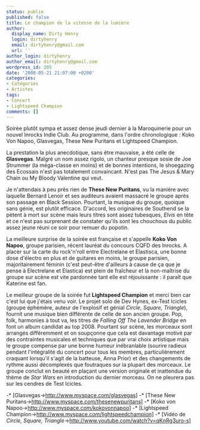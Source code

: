 ```yaml
---
status: publie
published: false
title: Le champion de la vitesse de la lumière
author:
  display_name: Dirty Henry
  login: dirtyhenry
  email: dirtyhenry@gmail.com
  url: ''
author_login: dirtyhenry
author_email: dirtyhenry@gmail.com
wordpress_id: 205
date: '2008-05-21 21:07:00 +0200'
categories:
- Catégories
- Artistes
tags:
- Concert
- Lightspeed Champion
comments: []
---
```

Soirée plutôt sympa et assez dense jeudi dernier à la Maroquinerie pour un nouvel Inrocks Indie Club. Au programme, dans l'ordre chronologique : Koko Von Napoo, Glasvegas, These New Puritans et Lightspeed Champion.

La prestation la plus anecdotique, sans être mauvaise, a été celle de __Glasvegas__. Malgré un nom assez rigolo, un chanteur presque sosie de Joe Strummer (la méga-classe en moins) et de bonnes intentions, le shoegazing des Ecossais n'est pas totalement convaincant. N'est pas The Jesus & Mary Chain ou My Bloody Valentine qui veut.

Je n'attendais à peu près rien de __These New Puritans__, vu la manière avec laquelle Bernard Lenoir et ses auditeurs avaient massacré le groupe après son passage en Black Session. Pourtant, la musique du groupe, quoique sans génie, est plutôt efficace. D'accord, les originaires de Southend se la pètent à mort sur scène mais leurs titres sont assez tubesques, *Elvis* en tête et ce n'est pas surprenant de constater qu'ils sont les chouchous du public assez jeune réuni ce soir pour remuer du popotin.

La meilleure surprise de la soirée est française et s'appelle __Koko Von Napoo__, groupe parisien, récent lauréat du concours CQFD des Inrocks. A placer sur la carte du rock'n'roll entre Electrelane et Elastisca, une bonne dose d'électro en plus et de guitares en moins, le groupe parisien, majoritairement féminin (c'est peut-être d'ailleurs à cause de ça que je pense à Electrelane et Elastica) est plein de fraîcheur et la non-maîtrise du groupe sur scène est vite pardonnée tant elle est réjouissante : il paraît que Katerine est fan.

Le meilleur groupe de la soirée fut __Lightspeed Champion__ et merci bien car c'est lui que j'étais venu voir. Le projet solo de Dev Hynes, ex-Test Icicles (groupe éphémère, auteur de l'explosif et génial *Circle, Square, Triangle*), fournit une musique bien différente de celle de son ancien groupe. Pop, folk, harmonies à tout va, les titres de *Falling Off The Lavender Bridge* en font un album candidat au top 2008. Pourtant sur scène, les morceaux sont arrangés différemment et on soupçonne que cela est davantage motivé par des contraintes musicales et techniques que par vrai choix artistique mais le groupe compense par une bonne humeur inébranlable (sourire radieux pendant l'intégralité du concert pour tous les membres, particulièrement craquant lorsqu'il s'agit de la batteuse, Anna Prior) et des changements de rythme aussi décomplexés que foutraques sur la plupart des morceaux. Le groupe conclut en beauté en plaçant une version originale et inattendue du thème de *Star Wars* en introduction du dernier morceau. On ne pleurera pas sur les cendres de Test Icicles.

-* [Glasvegas->http://www.myspace.com/glasvegas]
-* [These New Puritans->http://www.myspace.com/thesenewpuritans]
-* [Koko von Napoo->http://www.myspace.com/kokovonnapoo]
-* [Lightspeed Champion->http://www.myspace.com/lightspeedchampion]
-* [Vidéo de *Circle, Square, Triangle*->http://www.youtube.com/watch?v=qKnRg3uro-s]
